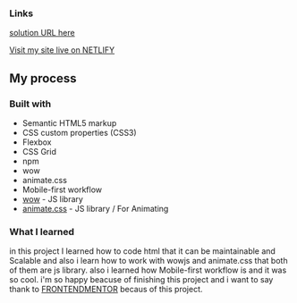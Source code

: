 ### Links
[solution URL here](https://github.com/AliRezaDavuodi/clipborad/blob/master/screenShot/screenshot.png)

[Visit my site live on NETLIFY](https://frontendmentor-clipboard.netlify.app)


## My process

### Built with

- Semantic HTML5 markup
- CSS custom properties (CSS3)
- Flexbox
- CSS Grid
- npm
- wow
- animate.css
- Mobile-first workflow
- [wow](https://cdnjs.cloudflare.com/ajax/libs/wow/1.1.2/wow.min.js) - JS library
- [animate.css](https://cdnjs.cloudflare.com/ajax/libs/animate.css/4.1.1/animate.min.css) - JS library / For Animating


### What I learned

in this project I learned how to code html that it can be maintainable and Scalable and also i learn how to work with wowjs and animate.css that both of them are js library.
also i learned how Mobile-first workflow is and it was so cool.
i'm so happy beacuse of finishing this project and i want to say thank to [FRONTENDMENTOR](https://www.frontendmentor.io/) becaus of this project.
